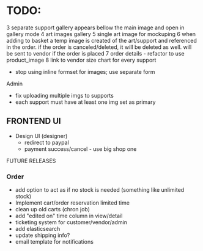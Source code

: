 # TODO:

3 separate support gallery appears bellow the main image and open in gallery mode
4 art images gallery
5 single art image for mockuping
6 when adding to basket a temp image is created of the art/support and referenced in the order. if the order is canceled/deleted, it will be deleted as well. will be sent to vendor if the order is placed
7 order details - refactor to use product_image
8 link to vendor size chart for every support

- stop using inline formset for images; use separate form


Admin
- fix uploading multiple imgs to supports
- each support must have at least one img set as primary

## FRONTEND UI
- Design UI (designer)
    - redirect to paypal
    - payment success/cancel - use big shop one

FUTURE RELEASES

### Order
- add option to act as if no stock is needed (something like unlimited stock)
- Implement cart/order reservation limited time
- clean up old carts (chron job)
- add "edited on" time column in view/detail
- ticketing system for customer/vendor/admin
- add elasticsearch
- update shipping info?
- email template for notifications


